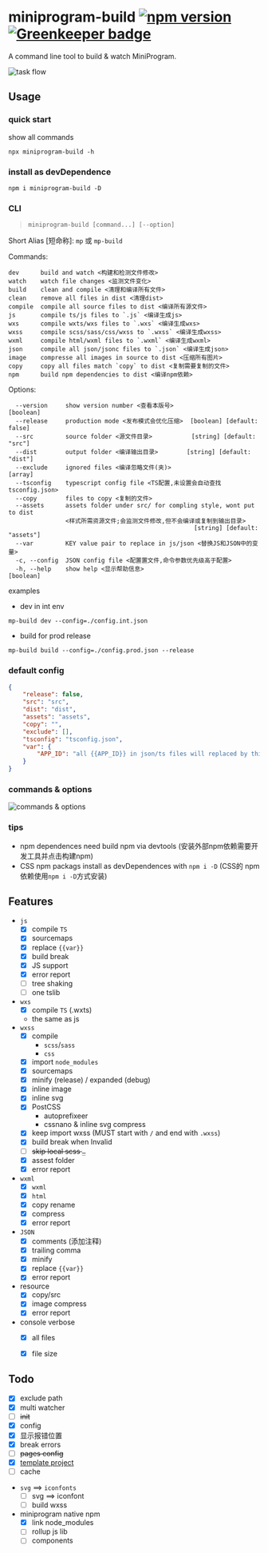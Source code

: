 # miniprogram-build [![npm version](https://badge.fury.io/js/miniprogram-build.svg)](https://www.npmjs.com/package/miniprogram-build) [![Greenkeeper badge](https://badges.greenkeeper.io/NewFuture/miniprogram-build.svg)](https://greenkeeper.io/)

A command line tool to build & watch MiniProgram.

![task flow](https://user-images.githubusercontent.com/6290356/53295020-e13b7f00-382c-11e9-8662-5a5f5dcaeab9.png)

## Usage

### quick start

show all commands

```
npx miniprogram-build -h
```

### install as devDependence

```
npm i miniprogram-build -D
```

### CLI

> `miniprogram-build [command...] [--option]`

Short Alias [短命称]: `mp` 或 `mp-build`

Commands:

```
dev      build and watch <构建和检测文件修改>
watch    watch file changes <监测文件变化>
build    clean and compile <清理和编译所有文件>
clean    remove all files in dist <清理dist>
compile  compile all source files to dist <编译所有源文件>
js       compile ts/js files to `.js` <编译生成js>
wxs      compile wxts/wxs files to `.wxs` <编译生成wxs>
wxss     compile scss/sass/css/wxss to `.wxss` <编译生成wxss>
wxml     compile html/wxml files to `.wxml` <编译生成wxml>
json     compile all json/jsonc files to `.json` <编译生成json>
image    compresse all images in source to dist <压缩所有图片>
copy     copy all files match `copy` to dist <复制需要复制的文件>
npm      build npm dependencies to dist <编译npm依赖>
```

Options:

```
  --version     show version number <查看本版号>                       [boolean]
  --release     production mode <发布模式会优化压缩>  [boolean] [default: false]
  --src         source folder <源文件目录>           [string] [default: "src"]
  --dist        output folder <编译输出目录>        [string] [default: "dist"]
  --exclude     ignored files <编译忽略文件(夹)>                         [array]
  --tsconfig    typescript config file <TS配置,未设置会自动查找tsconfig.json>
  --copy        files to copy <复制的文件>
  --assets      assets folder under src/ for compling style, wont put to dist
                <样式所需资源文件;会监测文件修改,但不会编译或复制到输出目录>
                                                    [string] [default: "assets"]
  --var         KEY value pair to replace in js/json <替换JS和JSON中的变量>
  -c, --config  JSON config file <配置置文件,命令参数优先级高于配置>
  -h, --help    show help <显示帮助信息>                               [boolean]
```

examples

-   dev in int env

```
mp-build dev --config=./config.int.json
```

-   build for prod release

```
mp-build build --config=./config.prod.json --release
```

### default config

```json
{
    "release": false,
    "src": "src",
    "dist": "dist",
    "assets": "assets",
    "copy": "",
    "exclude": [],
    "tsconfig": "tsconfig.json",
    "var": {
        "APP_ID": "all {{APP_ID}} in json/ts files will replaced by this value"
    }
}
```

### commands & options

![commands & options](https://user-images.githubusercontent.com/6290356/53295185-f4504e00-3830-11e9-8bb0-31a533c8da7c.png)

### tips

* npm dependences need build npm via devtools (安装外部npm依赖需要开发工具并点击构建npm)
* CSS npm packags install as devDependences with `npm i -D` (CSS的 npm 依赖使用`npm i -D`方式安装)


## Features

* `js`
    * [x] compile `TS`
    * [x] sourcemaps
    * [x] replace `{{var}}`
    * [x] build break
    * [x] JS support
    * [x] error report
    * [ ] tree shaking
    * [ ] one tslib
* `wxs`
    * [x] compile `TS` (.wxts)
    * the same as js
* `wxss`
    * [x] compile
        * `scss`/`sass`
        * `css`
    * [x] import `node_modules`
    * [x] sourcemaps
    * [x] minify (release) / expanded (debug)
    * [x] inline image
    * [x] inline svg
    * [x] PostCSS 
        * autoprefixeer
        * cssnano & inline svg compress
    * [x] keep import wxss (MUST start with `/` and end with `.wxss`)
    * [x] build break when Invalid
    * [ ] ~~skip local scss `_`~~
    * [x] assest folder
    * [x] error report
* `wxml`
    * [x] `wxml`
    * [x] `html`
    * [x] copy rename
    * [x] compress
    * [x] error report
* `JSON`
    * [x] comments (添加注释)
    * [x] trailing comma
    * [x] minify
    * [x] replace `{{var}}`
    * [x] error report
* resource
    * [x] copy/src
    * [x] image compress
    * [x] error report
* console verbose
    * [x] all files
    * [x] file size


## Todo
* [x] exclude path
* [x] multi watcher
* [ ] ~~init~~
* [x] config
* [x] 显示报错位置
* [x] break errors
* [ ] ~~pages config~~
* [x] [template project](https://github.com/NewFuture/miniprogram-template)
* [ ] cache
* `svg` ==> `iconfonts`
    * [ ] svg ==> iconfont 
    * [ ] build wxss
* miniprogram native npm
    * [x] link node_modules
    * [ ] rollup js lib
    * [ ] components
